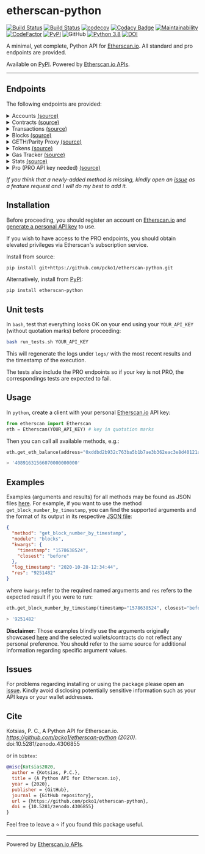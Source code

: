 # etherscan-python

[![Build Status](https://travis-ci.com/pcko1/etherscan-python.svg?branch=master)](https://travis-ci.com/pcko1/etherscan-python)
[![Build Status](https://github.com/pcko1/etherscan-python/workflows/build/badge.svg)](https://github.com/pcko1/etherscan-python) 
[![codecov](https://codecov.io/gh/pcko1/etherscan-python/branch/master/graph/badge.svg)](https://codecov.io/gh/pcko1/etherscan-python)
[![Codacy Badge](https://api.codacy.com/project/badge/Grade/6db2e36886ee46f58720c6131ef58dd6)](https://app.codacy.com/gh/pcko1/etherscan-python?utm_source=github.com&utm_medium=referral&utm_content=pcko1/etherscan-python&utm_campaign=Badge_Grade)
[![Maintainability](https://api.codeclimate.com/v1/badges/94c15c6d8b1ec869a7fd/maintainability)](https://codeclimate.com/github/pcko1/etherscan-python/maintainability)
[![CodeFactor](https://www.codefactor.io/repository/github/pcko1/etherscan-python/badge)](https://www.codefactor.io/repository/github/pcko1/etherscan-python)
[![PyPI](https://badge.fury.io/py/etherscan-python.svg)](https://badge.fury.io/py/etherscan-python)
![GitHub](https://img.shields.io/github/license/pcko1/etherscan-python)
[![Python 3.8](https://img.shields.io/badge/python-3.8-blue.svg)](https://www.python.org/downloads/release/python-385/)
[![DOI](https://zenodo.org/badge/298646404.svg)](https://zenodo.org/badge/latestdoi/298646404)


A minimal, yet complete, Python API for [Etherscan.io](https://etherscan.io/). All standard and pro endpoints are provided.

Available on [PyPI](https://pypi.org/project/etherscan-python/). Powered by [Etherscan.io APIs](https://etherscan.io/apis#misc).


___


## Endpoints

The following endpoints are provided:

<details><summary>Accounts <a href="https://etherscan.io/apis#accounts">(source)</a></summary>
<p>

* `get_eth_balance`
* `get_eth_balance_multiple`
* `get_normal_txs_by_address`
* `get_normal_txs_by_address_paginated`
* `get_internal_txs_by_address`
* `get_internal_txs_by_address_paginated`
* `get_internal_txs_by_txhash`
* `get_internal_txs_by_block_range_paginated`
* `get_erc20_token_transfer_events_by_address`
* `get_erc20_token_transfer_events_by_contract_address_paginated`
* `get_erc20_token_transfer_events_by_address_and_contract_paginated`
* `get_erc721_token_transfer_events_by_address`
* `get_erc721_token_transfer_events_by_contract_address_paginated`
* `get_erc721_token_transfer_events_by_address_and_contract_paginated`
* `get_mined_blocks_by_address`
* `get_mined_blocks_by_address_paginated`

</details>

<details><summary>Contracts <a href="https://etherscan.io/apis#contracts">(source)</a></summary>
<p>
  
* `get_contract_abi`
* `get_contract_source_code`

</details>

</details>

<details><summary>Transactions <a href="https://etherscan.io/apis#transactions">(source)</a></summary>
<p>
  
* `get_contract_execution_status`
* `get_tx_receipt_status`

</details>

<details><summary>Blocks <a href="https://etherscan.io/apis#blocks">(source)</a></summary>
<p>
  
* `get_block_reward_by_block_number`
* `get_est_block_countdown_time_by_block_number`
* `get_block_number_by_timestamp`

</details>

<details><summary>GETH/Parity Proxy <a href="https://etherscan.io/apis#proxy">(source)</a></summary>
<p>

* `get_proxy_block_number`
* `get_proxy_block_by_number`
* `get_proxy_uncle_by_block_number_and_index`
* `get_proxy_block_transaction_count_by_number`
* `get_proxy_transaction_by_hash`
* `get_proxy_transaction_by_block_number_and_index`
* `get_proxy_transaction_count`
* `get_proxy_transaction_receipt`
* `get_proxy_call`
* `get_proxy_code_at`
* `get_proxy_storage_position_at`
* `get_proxy_gas_price`
* `get_proxy_est_gas`

</details>

<details><summary>Tokens <a href="https://etherscan.io/apis#tokens">(source)</a></summary>
<p>
  
* `get_total_supply_by_contract_address`
* `get_acc_balance_by_token_and_contract_address`

</details>

<details><summary>Gas Tracker <a href="https://etherscan.io/apis#gastracker">(source)</a></summary>
<p>
  
* `get_est_confirmation_time`
* `get_gas_oracle`

</details>

<details><summary>Stats <a href="https://etherscan.io/apis#stats">(source)</a></summary>
<p>
  
* `get_total_eth_supply`
* `get_eth_last_price`
* `get_eth_nodes_size`

</details>

<details><summary>Pro (PRO API key needed) <a href="https://etherscan.io/apis#APIpro">(source)</a></summary>
<p>

* `get_hist_eth_balance_for_address_by_block_no`
* `get_daily_average_block_size`
* `get_daily_block_count_and_rewards`
* `get_daily_block_rewards`
* `get_daily_average_block_time`
* `get_daily_uncle_block_count_and_rewards`
* `get_hist_erc20_token_total_supply_by_contract_address_and_block_no`
* `get_hist_erc20_token_account_balance_for_token_contract_address_by_block_no`
* `get_token_info_by_contract_address`
* `get_daily_average_gas_limit`
* `get_eth_daily_total_gas_used`
* `get_eth_daily_average_gas_price`
* `get_eth_daily_network_tx_fee`
* `get_daily_new_address_count`
* `get_daily_network_utilization`
* `get_daily_average_network_hash_rate`
* `get_daily_tx_count`
* `get_daily_average_network_difficulty`
* `get_eth_hist_daily_market_cap`
* `get_eth_hist_price`

</details>

*If you think that a newly-added method is missing, kindly open an [issue](https://github.com/pcko1/etherscan-python/issues) as a feature request and I will do my best to add it.*

## Installation

Before proceeding, you should register an account on [Etherscan.io](https://etherscan.io/) and [generate a personal API key](https://etherscan.io/myapikey) to use. 

If you wish to have access to the PRO endpoints, you should obtain elevated privileges via Etherscan's subscription service.

Install from source:

``` bash
pip install git+https://github.com/pcko1/etherscan-python.git
```

Alternatively, install from [PyPI](https://pypi.org/project/etherscan-python/):

```bash
pip install etherscan-python
```

## Unit tests

In `bash`, test that everything looks OK on your end using your `YOUR_API_KEY` (without quotation marks) before proceeding:

``` bash
bash run_tests.sh YOUR_API_KEY
````

This will regenerate the logs under `logs/` with the most recent results and the timestamp of the execution.

The tests also include the PRO endpoints so if your key is not PRO, the correspondings tests are expected to fail.

## Usage

In `python`, create a client with your personal [Etherscan.io](https://etherscan.io/) API key:

``` python
from etherscan import Etherscan
eth = Etherscan(YOUR_API_KEY) # key in quotation marks
```

Then you can call all available methods, e.g.:

``` python
eth.get_eth_balance(address="0xddbd2b932c763ba5b1b7ae3b362eac3e8d40121a")

> '40891631566070000000000'
```

## Examples

Examples (arguments and results) for all methods may be found as JSON files [here](https://github.com/pcko1/etherscan-python/tree/master/logs).  For example, if you want to use the method `get_block_number_by_timestamp`, you can find the supported arguments and the format of its output in its respective [JSON file](logs/standard/get_block_number_by_timestamp.json):

``` json
{
  "method": "get_block_number_by_timestamp",
  "module": "blocks",
  "kwargs": {
    "timestamp": "1578638524",
    "closest": "before"
  },
  "log_timestamp": "2020-10-28-12:34:44",
  "res": "9251482"
}
```

where `kwargs` refer to the required named arguments and `res` refers to the expected result if you were to run:

``` python
eth.get_block_number_by_timestamp(timestamp="1578638524", closest="before")

> '9251482'
```

**Disclaimer**: Those examples blindly use the arguments originally showcased [here](https://api.etherscan.io/apis) and the selected wallets/contracts do not reflect any personal preference. You should refer to the same source for additional information regarding specific argument values.

## Issues

For problems regarding installing or using the package please open an [issue](https://github.com/pcko1/etherscan-python/issues). Kindly avoid disclosing potentially sensitive information such as your API keys or your wallet addresses.

## Cite

Kotsias, P. C., A Python API for Etherscan.io. *https://github.com/pcko1/etherscan-python (2020)*. doi:10.5281/zenodo.4306855

or in ```bibtex```:

```bibtex
@misc{Kotsias2020,
  author = {Kotsias, P.C.},
  title = {A Python API for Etherscan.io},
  year = {2020},
  publisher = {GitHub},
  journal = {GitHub repository},
  url = {https://github.com/pcko1/etherscan-python},
  doi = {10.5281/zenodo.4306855}
}
```

Feel free to leave a :star: if you found this package useful.

___

 Powered by [Etherscan.io APIs](https://etherscan.io/apis).

